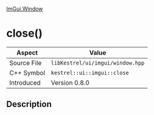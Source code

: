 [ImGui.Window](index)
# close()
| Aspect | Value |
| --- | --- |
| Source File | `libKestrel/ui/imgui/window.hpp` |
| C++ Symbol | `kestrel::ui::imgui::close` |
| Introduced | Version 0.8.0 |
## Description

